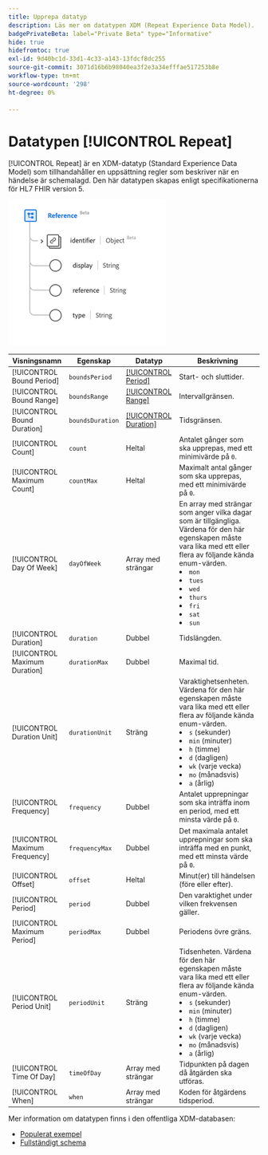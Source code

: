 ```yaml
---
title: Upprepa datatyp
description: Läs mer om datatypen XDM (Repeat Experience Data Model).
badgePrivateBeta: label="Private Beta" type="Informative"
hide: true
hidefromtoc: true
exl-id: 9d40bc1d-33d1-4c33-a143-13fdcf8dc255
source-git-commit: 3071d16b6b98040ea3f2e3a34efffae517253b8e
workflow-type: tm+mt
source-wordcount: '298'
ht-degree: 0%

---
```


# Datatypen [!UICONTROL Repeat]

[!UICONTROL Repeat] är en XDM-datatyp (Standard Experience Data Model) som tillhandahåller en uppsättning regler som beskriver när en händelse är schemalagd. Den här datatypen skapas enligt specifikationerna för HL7 FHIR version 5.

![Upprepa datatypsstruktur](../../../images/healthcare/data-types/reference.png)

| Visningsnamn | Egenskap | Datatyp | Beskrivning |
| --- | --- | --- | --- |
| [!UICONTROL Bound Period] | `boundsPeriod` | [[!UICONTROL Period]](../data-types/period.md) | Start- och sluttider. |
| [!UICONTROL Bound Range] | `boundsRange` | [[!UICONTROL Range]](../data-types/range.md) | Intervallgränsen. |
| [!UICONTROL Bound Duration] | `boundsDuration` | [[!UICONTROL Duration]](../data-types/duration.md) | Tidsgränsen. |
| [!UICONTROL Count] | `count` | Heltal | Antalet gånger som ska upprepas, med ett minimivärde på `0`. |
| [!UICONTROL Maximum Count] | `countMax` | Heltal | Maximalt antal gånger som ska upprepas, med ett minimivärde på `0`. |
| [!UICONTROL Day Of Week] | `dayOfWeek` | Array med strängar | En array med strängar som anger vilka dagar som är tillgängliga. Värdena för den här egenskapen måste vara lika med ett eller flera av följande kända enum-värden. <li> `mon` </li> <li> `tues` </li> <li> `wed` </li> <li> `thurs`</li>  <li> `fri` </li> <li> `sat`</li> <li> `sun`</li> |
| [!UICONTROL Duration] | `duration` | Dubbel | Tidslängden. |
| [!UICONTROL Maximum Duration] | `durationMax` | Dubbel | Maximal tid. |
| [!UICONTROL Duration Unit] | `durationUnit` | Sträng | Varaktighetsenheten. Värdena för den här egenskapen måste vara lika med ett eller flera av följande kända enum-värden. <li> `s` (sekunder) </li> <li> `min` (minuter) </li> <li> `h` (timme) </li> <li> `d` (dagligen) </li>  <li> `wk` (varje vecka) </li> <li> `mo` (månadsvis) </li> <li> `a` (årlig)</li> |
| [!UICONTROL Frequency] | `frequency` | Dubbel | Antalet upprepningar som ska inträffa inom en period, med ett minsta värde på `0`. |
| [!UICONTROL Maximum Frequency] | `frequencyMax` | Dubbel | Det maximala antalet upprepningar som ska inträffa med en punkt, med ett minsta värde på `0`. |
| [!UICONTROL Offset] | `offset` | Heltal | Minut(er) till händelsen (före eller efter). |
| [!UICONTROL Period] | `period` | Dubbel | Den varaktighet under vilken frekvensen gäller. |
| [!UICONTROL Maximum Period] | `periodMax` | Dubbel | Periodens övre gräns. |
| [!UICONTROL Period Unit] | `periodUnit` | Sträng | Tidsenheten. Värdena för den här egenskapen måste vara lika med ett eller flera av följande kända enum-värden. <li> `s` (sekunder) </li> <li> `min` (minuter) </li> <li> `h` (timme) </li> <li> `d` (dagligen) </li>  <li> `wk` (varje vecka) </li> <li> `mo` (månadsvis) </li> <li> `a` (årlig)</li> |
| [!UICONTROL Time Of Day] | `timeOfDay` | Array med strängar | Tidpunkten på dagen då åtgärden ska utföras. |
| [!UICONTROL When] | `when` | Array med strängar | Koden för åtgärdens tidsperiod. |

Mer information om datatypen finns i den offentliga XDM-databasen:

* [Populerat exempel](https://github.com/adobe/xdm/blob/master/extensions/industry/healthcare/fhir/datatypes/repeat.example.1.json)
* [Fullständigt schema](https://github.com/adobe/xdm/blob/master/extensions/industry/healthcare/fhir/datatypes/repeat.schema.json)
